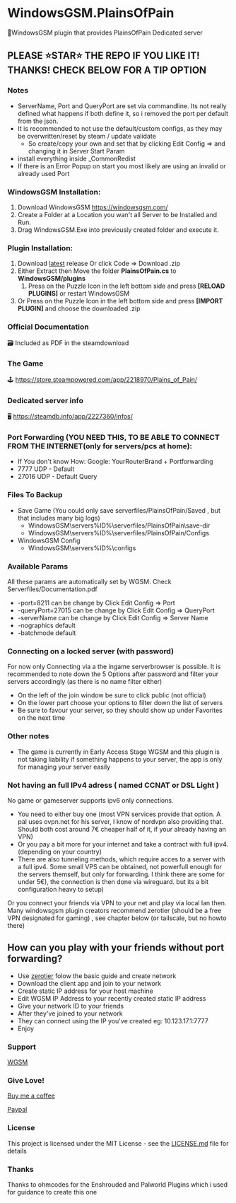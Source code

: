 # WindowsGSM.PlainsOfPain
🧩WindowsGSM plugin that provides PlainsOfPain Dedicated server

## PLEASE ⭐STAR⭐ THE REPO IF YOU LIKE IT! THANKS! CHECK BELOW FOR A TIP OPTION

### Notes
- ServerName, Port and QueryPort are set via commandline. Its not really defined what happens if both define it, so i removed the port per default from the json.
- It is recommended to not use the default/custom configs, as they may be overwritten/reset by steam / update validate
  - So create/copy your own and set that by clicking Edit Config => and changing it in Server Start Param
- install everything inside _CommonRedist
- If there is an Error Popup on start you most likely are using an invalid or already used Port

### WindowsGSM Installation: 
1. Download  WindowsGSM https://windowsgsm.com/ 
2. Create a Folder at a Location you wan't all Server to be Installed and Run.
3. Drag WindowsGSM.Exe into previously created folder and execute it.

### Plugin Installation:
1. Download [latest](https://https://github.com/Raziel7893/WindowsGSM.PlainsOfPain/releases/latest) release
   Or click Code => Download .zip
3. Either Extract then Move the folder **PlainsOfPain.cs** to **WindowsGSM/plugins** 
    1. Press on the Puzzle Icon in the left bottom side and press **[RELOAD PLUGINS]** or restart WindowsGSM
4. Or Press on the Puzzle Icon in the left bottom side and press **[IMPORT PLUGIN]** and choose the downloaded .zip

### Official Documentation
🗃️ Included as PDF in the steamdownload

### The Game
🕹️ https://store.steampowered.com/app/2218970/Plains_of_Pain/

### Dedicated server info
🖥️ https://steamdb.info/app/2227360/infos/

### Port Forwarding (YOU NEED THIS, TO BE ABLE TO CONNECT FROM THE INTERNET(only for servers/pcs at home):
- If You don't know How: Google: YourRouterBrand + Portforwarding
- 7777 UDP - Default
- 27016 UDP - Default Query

### Files To Backup
- Save Game (You could only save serverfiles/PlainsOfPain/Saved , but that includes many big logs)
  - WindowsGSM\servers\%ID%\serverfiles/PlainsOfPain\save-dir
  - WindowsGSM\servers\%ID%\serverfiles/PlainsOfPain/Configs
- WindowsGSM Config
  - WindowsGSM\servers\%ID%\configs

### Available Params
All these params are automatically set by WGSM. Check Serverfiles/Documentation.pdf
- -port=8211                    can be change by Click Edit Config => Port
- -queryPort=27015              can be change by Click Edit Config => QueryPort
- -serverName                   can be change by Click Edit Config => Server Name
- -nographics 					default
- -batchmode					default

### Connecting on a locked server (with password)
For now only Connecting via a the ingame serverbrowser is possible. It is recommended to note down the 5 Options after password and filter your servers accordingly (as there is no name filter either)
- On the left of the join window be sure to click public (not official)
- On the lower part choose your options to filter down the list of servers
- Be sure to favour your server, so they should show up under Favorites on the next time

### Other notes
- The game is currently in Early Access Stage WGSM and this plugin is not taking liability if something happens to your server, the app is only for managing your server easily

### Not having an full IPv4 adress ( named CCNAT or DSL Light )
No game or gameserver supports ipv6 only connections. 
- You need to either buy one (most VPN services provide that option. A pal uses ovpn.net for his server, I know of nordvpn also providing that. Should both cost around 7€ cheaper half of it, if your already having an VPN)
- Or you pay a bit more for your internet and take a contract with full ipv4. (depending on your country)
- There are also tunneling methods, which require acces to a server with a full ipv4. Some small VPS can be obtained, not powerfull enough for the servers themself, but only for forwarding. I think there are some for under 5€), the connection is then done via wireguard. but its a bit configuration heavy to setup) 

Or you connect your friends via VPN to your net and play via local lan then.
Many windowsgsm plugin creators recommend zerotier (should be a free VPN designated for gaming) , see chapter below (or tailscale, but no howto there)

## How can you play with your friends without port forwarding?
- Use [zerotier](https://www.zerotier.com/) folow the basic guide and create network
- Download the client app and join to your network
- Create static IP address for your host machine
- Edit WGSM IP Address to your recently created static IP address
- Give your network ID to your friends
- After they've joined to your network
- They can connect using the IP you've created eg: 10.123.17.1:7777
- Enjoy

### Support
[WGSM](https://discord.com/channels/590590698907107340/645730252672335893)

### Give Love!
[Buy me a coffee](https://ko-fi.com/raziel7893)

[Paypal](https://paypal.me/raziel7893)

### License
This project is licensed under the MIT License - see the <a href="https://github.com/raziel7893/WindowsGSM.PlainsOfPain/blob/main/LICENSE">LICENSE.md</a> file for details

### Thanks
Thanks to ohmcodes for the Enshrouded and Palworld Plugins which i used for guidance to create this one
